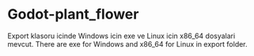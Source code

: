 # Godot-plant_flower

Export klasoru icinde Windows icin exe ve Linux icin x86_64 dosyalari mevcut.
There are exe for Windows and x86_64 for Linux in export folder.
